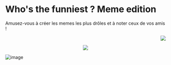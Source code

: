 # Who's the funniest ? Meme edition
Amusez-vous à créer les memes les plus drôles et à noter ceux de vos amis !

<div>
<p align="right">
  <a href="https://wakatime.com/projects/Who%27s%20the%20funniest%2C%20Meme%20edition"><img src="https://wakatime.com/badge/user/b8ecff52-7743-4a1e-8b28-93fcce7c9b7d/project/ce564915-2bea-42e2-bf8e-11565c66e8e9.svg"  /></a>
</p>
</div>

<p align="center">
  <img src="https://user-images.githubusercontent.com/56195432/209102231-508889af-60fb-45fa-935d-c765465c758c.png" />
</p>

<p align="center">

![image](https://user-images.githubusercontent.com/56195432/209103991-bcf0e021-13eb-461e-9018-649f0db4ae61.png)
</p>
